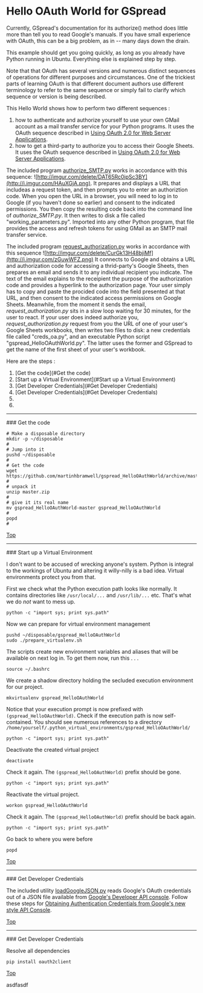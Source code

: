 Hello OAuth World for GSpread
=============================


Currently, GSpread's documentation for its authorize() method does little more than tell you to read Google's manuals.  If you have small experience with OAuth, this can be a big problem, as in  -- many days down the drain.

This example should get you going quickly, as long as you already have Python running in Ubuntu.  Everything else is explained step by step.

Note that that OAuth has several versions and numerous distinct sequences of operations for different purposes and circumstances.  One of the trickiest parts of learning OAuth is that different document authors use different terminology to refer to the same sequence or simply fail to clarify which sequence or version is being described.

This Hello World shows how to perform two different sequences :

  1. how to authenticate and authorize yourself to use your own GMail account as a mail transfer service for your Python programs.  It uses the OAuth sequence described in [Using OAuth 2.0 for Web Server Applications](https://developers.google.com/accounts/docs/OAuth2WebServer).
  2. how to get a third-party to authorize you to access their Google Sheets.  It uses the OAuth sequence described in [Using OAuth 2.0 for Web Server Applications](https://developers.google.com/accounts/docs/OAuth2WebServer).

The included program [authorize_SMTP.py](http://goo.gl/Zb3FZX) works in accordance with this sequence:
![http://imgur.com/delete/DAT65Rc0ipSc3BY](http://i.imgur.com/HAuXGjA.png).  It prepares and displays a URL that includeas a request token, and then prompts you to enter an authoriztion code.  When you open the URL in a browser, you will need to log in to Google (if you haven't done so earlier) and consent to the indicated permissions.  You then copy the resulting code back into the command line of *authorize_SMTP.py*.  It then writes to disk a file called "working_parameters.py".  Imported into any other Python program, that file provides the access and refresh tokens for using GMail as an SMTP mail transfer service.

The included program [request_authorization.py](https://github.com/martinhbramwell/gspread_HelloOAuthWorld/blob/master/request_authorization.py) works in accordance with this sequence ![http://imgur.com/delete/CurGk13H48bjiMf](http://i.imgur.com/zGuwWFZ.png)    It connects to Google and obtains a URL and authorization code for accessing a thrid-party's Google Sheets, then prepares an email and sends it to any individual recipient you indicate. The text of the email explains to the receipient the purpose of the authorization code and provides a hyperlink to the authorization page.  Your user simply has to copy and paste the procided code into the field presented at that URL, and then consent to the indicated access permissions on Google Sheets.  Meanwhile, from the moment it sends the email, *request_authorization.py* sits in a slow loop waiting for 30 minutes, for the user to react.  If your user does indeed authorize you, *request_authorization.py* request from you the URL of one of your user's Google Sheets workbooks, then writes two files to disk: a new credentials file called "creds_oa.py", and an executable Python script "gspread_HelloOAuthWorld.py".  The latter uses the former and GSpread to get the name of the first sheet of your user's workbook. 



<a name="Steps"/>
Here are the steps :

  1. [Get the code](#Get the code)
  1. [Start up a Virtual Environment](#Start up a Virtual Environment)
  1. [Get Developer Credentials](#Get Developer Credentials)
  1. [Get Developer Credentials](#Get Developer Credentials)
  2. 
  3. 

- - - - - - - - - - - - -
<a name="Get the code"/>
### Get the code

    # Make a disposable directory
    mkdir -p ~/disposable
    #
    # Jump into it
    pushd ~/disposable
    #
    # Get the code
    wget https://github.com/martinhbramwell/gspread_HelloOAuthWorld/archive/master.zip
    #
    # unpack it
    unzip master.zip
    #
    # give it its real name
    mv gspread_HelloOAuthWorld-master gspread_HelloOAuthWorld
    #
    popd
    #
    

[Top](#Steps)

  
- - - - - - - - - - - - -
<a name="Start up a Virtual Environment"/>
### Start up a Virtual Environment

I don't want to be accused of wrecking anyone's system.  Python is integral to the workings of Ubuntu and altering it willy-nilly is a bad idea.  Virtual environments protect you from that.

First we check what the Python execution path looks like normally.  It contains directories like `/usr/local/...` and  `/usr/lib/...` etc.  That's what we do *not* want to mess up.

    python -c "import sys; print sys.path"

Now we can prepare for virtual environment management

    pushd ~/disposable/gspread_HelloOAuthWorld
    sudo ./prepare_virtualenv.sh

The scripts create new environment variables and aliases that will be available on next log in.  To get them now, run this . . .

    source ~/.bashrc

We create a shadow directory holding the secluded execution environment for our project.

    mkvirtualenv gspread_HelloOAuthWorld

Notice that your execution prompt is now prefixed with `(gspread_HelloOAuthWorld)`. Check if the execution path is now self-contained.  You should see numerous references to a directory `/home/yourself/.python_virtual_environments/gspread_HelloOAuthWorld/`

    python -c "import sys; print sys.path"

Deactivate the created virtual project

    deactivate

Check it again.  The `(gspread_HelloOAuthWorld)` prefix should be gone.

    python -c "import sys; print sys.path"

Reactivate the virtual project.

    workon gspread_HelloOAuthWorld

Check it again.  The `(gspread_HelloOAuthWorld)` prefix should be back again.

    python -c "import sys; print sys.path"

Go back to where you were before

    popd


[Top](#Steps)

  
- - - - - - - - - - - - -
<a name="Get Developer Credentials"/>
### Get Developer Credentials

The included utility [loadGoogleJSON.py](https://github.com/martinhbramwell/gspread_HelloOAuthWorld/blob/master/loadGoogleJSON.py) reads Google's OAuth credentials out of a JSON file available from [Google's Developer API console](https://console.developers.google.com/).  Follow these steps for [Obtaining Authentication Credentials from Google's new style API Console](https://github.com/martinhbramwell/gspread_HelloOAuthWorld/wiki/Obtaining-Authentication-Credentials-from-Google's-new-style-API-Console).


[Top](#Steps)

  
- - - - - - - - - - - - -
<a name="Get Developer Credentials"/>
### Get Developer Credentials

Resolve all dependencies

    pip install oauth2client

[Top](#Steps)

asdfasdf
